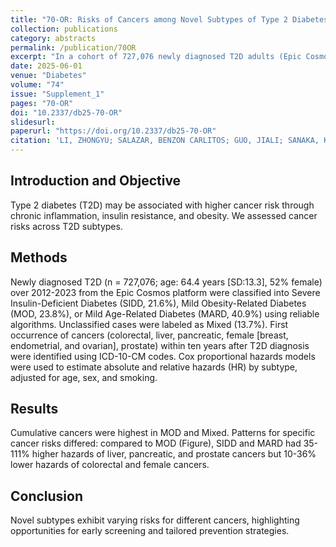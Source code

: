 ```yaml
---
title: "70-OR: Risks of Cancers among Novel Subtypes of Type 2 Diabetes—A Longitudinal Analysis from the United States"
collection: publications
category: abstracts
permalink: /publication/70OR
excerpt: "In a cohort of 727,076 newly diagnosed T2D adults (Epic Cosmos, 2012–2023), cancer risks varied by subtype—SIDD and MARD showed higher hazards for liver, pancreatic, and prostate cancers, but lower for colorectal and female cancers compared to MOD."
date: 2025-06-01
venue: "Diabetes"
volume: "74"
issue: "Supplement_1"
pages: "70-OR"
doi: "10.2337/db25-70-OR"
slidesurl:
paperurl: "https://doi.org/10.2337/db25-70-OR"
citation: 'LI, ZHONGYU; SALAZAR, BENZON CARLITOS; GUO, JIALI; SANAKA, KRISHNA O.; VELLANKI, PRIYANTHANMA; ALI, MOHAMMED K.; HOFMEISTER, CRAIG; VARGHESE, JITHIN SAM (2025). "70-OR: Risks of Cancers among Novel Subtypes of Type 2 Diabetes—A Longitudinal Analysis from the United States." <i>Diabetes</i>, 74(Supplement_1): 70-OR. https://doi.org/10.2337/db25-70-OR'
---
```


## Introduction and Objective

Type 2 diabetes (T2D) may be associated with higher cancer risk through chronic inflammation, insulin resistance, and obesity. 
We assessed cancer risks across T2D subtypes.

## Methods

Newly diagnosed T2D (n = 727,076; age: 64.4 years [SD:13.3], 52% female) over 2012-2023 from the Epic Cosmos platform were 
classified into Severe Insulin-Deficient Diabetes (SIDD, 21.6%), Mild Obesity-Related Diabetes (MOD, 23.8%), or Mild 
Age-Related Diabetes (MARD, 40.9%) using reliable algorithms. Unclassified cases were labeled as Mixed (13.7%). First 
occurrence of cancers (colorectal, liver, pancreatic, female [breast, endometrial, and ovarian], prostate) within ten 
years after T2D diagnosis were identified using ICD-10-CM codes. Cox proportional hazards models were used to estimate 
absolute and relative hazards (HR) by subtype, adjusted for age, sex, and smoking.

## Results

Cumulative cancers were highest in MOD and Mixed. Patterns for specific cancer risks differed: compared to MOD (Figure), 
SIDD and MARD had 35-111% higher hazards of liver, pancreatic, and prostate cancers but 10-36% lower hazards of colorectal 
and female cancers.

## Conclusion

Novel subtypes exhibit varying risks for different cancers, highlighting opportunities for early screening and tailored 
prevention strategies.
